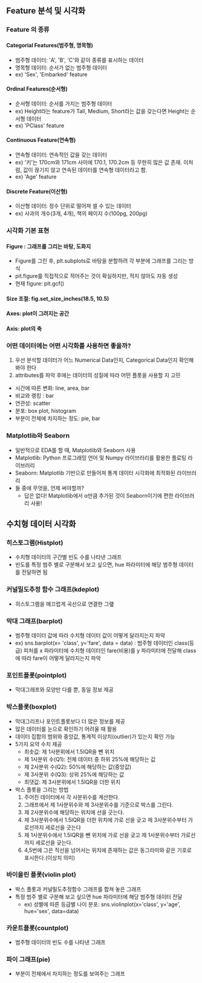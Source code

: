 ## Feature 분석 및 시각화


### Feature 의 종류

#### Categorial Features(범주형, 명목형)
- 범주형 데이터: 'A', 'B', 'C'와 같이 종류를 표시하는 데이터
- 명목형 데이터: 순서가 없는 범주형 데이터
- ex) 'Sex', 'Embarked' feature

#### Ordinal Features(순서형)
- 순서형 데이터: 순서를 가지는 범주형 데이터
- ex) Height라는 feature가 Tall, Medium, Short라는 값을 갖는다면 Height는 순서형 데이터
- ex) 'PClass' feature

#### Continuous Feature(연속형)
- 연속형 데이터: 연속적인 값을 갖는 데이터
- ex) '키'는 170cm와 171cm 사이에 170.1, 170.2cm 등 무한히 많은 값 존재. 이처럼, 값이 끊기지 않고 연속된 데이터를 연속형 데이터라고 함.
- ex) 'Age' feature

#### Discrete Feature(이산형)
- 이산형 데이터: 정수 단위로 떨어져 셀 수 있는 데이터
- ex) 사과의 개수(3개, 4개), 책의 페이지 수(100pg, 200pg)

### 시각화 기본 표현

#### Figure : 그래프를 그리는 바탕, 도화지
- Figure를 그린 후, plt.subplots로 바탕을 분할하려 각 부분에 그래프를 그리는 방식
- pit.figure를 직접적으로 적어주는 것이 확실하지만, 적지 않아도 자동 생성
- 현재 figure: plt.gcf()

#### Size 조절: fig.set_size_inches(18.5, 10.5)

#### Axes: plot이 그려지는 공간

#### Axis: plot의 축

### 어떤 데이터에는 어떤 시각화를 사용하면 좋을까?

1. 우선 분석할 데이터가 어느 Numerical Data인지, Categorical Data인지 확인해봐야 한다
2. attributes를 파악 후에는 데이터의 성질에 따라 어떤 플롯을 사용할 지 고민

- 시간에 따른 변화: line, area, bar
- 비교와 랭킹 : bar
- 연관성: scatter
- 분포: box plot, histogram
- 부분이 전체에 차지하는 정도: pie, bar

### Matplotlib와 Seaborn

- 일반적으로 EDA를 할 때, Matplotlib와 Seaborn 사용
- Matplotlib: Python 프로그래밍 언어 및 Numpy 라이브러리를 활용한 플로팅 라이브러리
- Seaborn: Matplotlib 기반으로 만들어져 통계 데이터 시각화에 최적화된 라이브러리
- 둘 중에 무엇을, 언제 써야할까? 
    - 답은 없다! Matplotlib에서 α만큼 추가된 것이 Seaborn이기에 편한 라이브러리 사용!


## 수치형 데이터 시각화

### 히스토그램(Histplot)
- 수치형 데이터의 구간별 빈도 수를 나타낸 그래프
- 빈도를 특정 범주 별로 구분해서 보고 싶으면, hue 파라미터에 해당 범주형 데이터를 전달하면 됨

### 커널밀도추정 함수 그래프(kdeplot)
- 히스토그램을 매끄럽게 곡선으로 연결한 그랲

### 막대 그래프(barplot)
- 범주형 데이터 값에 따라 수치형 데이터 값이 어떻게 달라지는지 파악
- ex) sns.barplot(x= 'class', y='fare', data = data) : 범주형 데이터인 class(등급) 피처를 x 파라미터에 수치형 데이터인 fare(비용)를 y 파라미터에 전달해 class에 따라 fare이 어떻게 달라지는지 파악

### 포인트플롯(pointplot)
- 막대그래프와 모양만 다를 뿐, 동일 정보 제공

### 박스플롯(boxplot)
- 막대그리프나 포인트플롯보다 더 많은 정보를 제공
- 많은 데이터를 눈으로 확인하기 어려울 때 활용
- 데이터 집합의 범위와 중앙값, 통계적 이상치(outlier)가 있는지 확인 가능 
- 5가지 요약 수치 제공
    - 최솟값: 제 1사분위에서 1.5IQR을 뺀 위치
    - 제 1사분위 수(Q1): 전체 데이터 중 하위 25%에 해당하는 값
    - 제 2사분위 수(Q2): 50%에 해당하는 값(중앙값)
    - 제 3사분위 수(Q3): 상위 25%에 해당하는 값
    - 최댓값: 제 3사분위에서 1.5IQR을 더한 위치
- 박스 플롯을 그리는 방법
    1) 주어진 데이터에서 각 사분위수를 계산한다.
    2) 그래프에서 제 1사분위수와 제 3사분위수를 기준으로 박스를 그린다.
    3) 제 2사분위수에 해당하는 위치에 선을 긋는다.
    4) 제 3사분위수에서 1.5IQR을 더한 위치에 가로 선을 긎고 제 3사분위수부터 가로선까지 세로선을 긋는다
    5) 제 1사분위수에서 1.5IQR을 뺀 위치에 가로 선을 긎고 제 1사분위수부터 가로선까지 세로선을 긎는다.
    6) 4,5번에 그은 직선을 넘어서는 위치에 존재하는 값은 동그라미와 같은 기호로 표시한다.(이상치 의미) 

### 바이올린 플롯(violin plot)
- 박스 플롯과 커널밀도추정함수 그래프를 합쳐 놓은 그래프
- 특정 범주 별로 구분해 보고 싶으면 hue 파라미터에 해당 범주형 데이터 전달
    - ex) 성별에 따른 등급별 나이 분포: sns.violinplot(x='class', y='age', hue='sex', data=data)


### 카운트플롯(countplot)
- 범주형 데이터의 빈도 수를 나타낸 그래프

### 파이 그래프(pie)
- 부분이 전체에서 차지하는 정도를 보여주는 그래프


